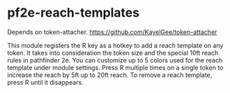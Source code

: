 # pf2e-reach-templates

Depends on token-attacher. https://github.com/KayelGee/token-attacher

This module registers the R key as a hotkey to add a reach template on any token.
It takes into consideration the token size and the special 10ft reach rules in pathfinder 2e.
You can customize up to 5 colors used for the reach template under module settings.
Press R multiple times on a single token to increase the reach by 5ft up to 20ft reach.
To remove a reach template, press R until it disappears.
